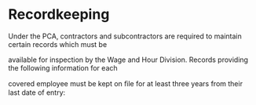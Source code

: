 # Recordkeeping

Under the PCA, contractors and subcontractors are required to maintain certain records which must be

available for inspection by the Wage and Hour Division. Records providing the following information for each

covered employee must be kept on ﬁle for at least three years from their last date of entry: